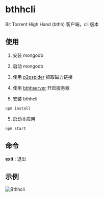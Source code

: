 # bthhcli

Bit Torrent High Hand (bthh) 客户端，cli 版本

## 使用

1. 安装 mongodb

2. 启动 mongodb

3. 使用 [p2pspider](https://github.com/zhanjiaxia/p2pspider) 抓取磁力链接

4. 使用 [bthhserver](https://github.com/zhanjiaxia/bthhserver) 开启服务器

5. 安装 bthhcli

```sh
npm install
```

5. 启动本应用

```sh
npm start
```

## 命令

__exit__ : 退出

## 示例

![Bthhcli](./bthhcli.png)

